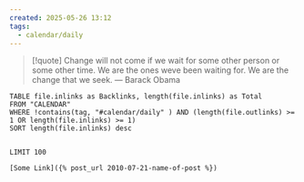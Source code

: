 ```yaml
---
created: 2025-05-26 13:12
tags:
  - calendar/daily
---
```


> [!quote] Change will not come if we wait for some other person or some other time. We are the ones weve been waiting for. We are the change that we seek.
> — Barack Obama



```dataview
TABLE file.inlinks as Backlinks, length(file.inlinks) as Total 
FROM "CALENDAR"
WHERE !contains(tag, "#calendar/daily" ) AND (length(file.outlinks) >= 1 OR length(file.inlinks) >= 1)
SORT length(file.inlinks) desc


LIMIT 100
```



```
[Some Link]({% post_url 2010-07-21-name-of-post %})
```